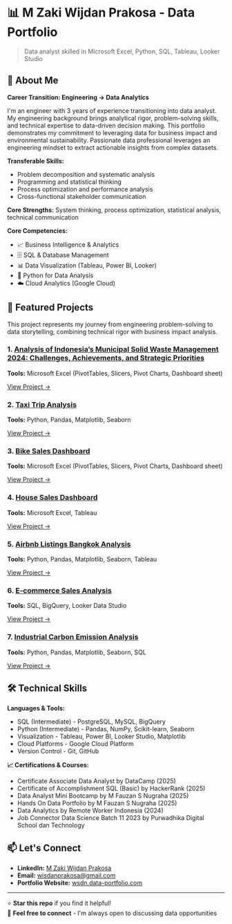 # 📊 M Zaki Wijdan Prakosa - Data Portfolio

> Data analyst skilled in Microsoft Excel, Python, SQL, Tableau, Looker Studio 

## 👋 About Me

**Career Transition: Engineering → Data Analytics**

I'm an engineer with 3 years of experience transitioning into data analyst. My engineering background brings analytical rigor, problem-solving skills, and technical expertise to data-driven decision making. This portfolio demonstrates my commitment to leveraging data for business impact and environmental sustainability. Passionate data professional leverages an engineering mindset to extract actionable insights from complex datasets.

**Transferable Skills:** 
- Problem decomposition and systematic analysis
- Programming and statistical thinking
- Process optimization and performance analysis
- Cross-functional stakeholder communication

**Core Strengths:** System thinking, process optimization, statistical analysis, technical communication

**Core Competencies:**
- 📈 Business Intelligence & Analytics
- 🗄️ SQL & Database Management  
- 📊 Data Visualization (Tableau, Power BI, Looker)
- 🐍 Python for Data Analysis
- ☁️ Cloud Analytics (Google Cloud)

## 🚀 Featured Projects
This project represents my journey from engineering problem-solving to data storytelling, combining technical rigor with business impact analysis.

### 1. [Analysis of Indonesia’s Municipal Solid Waste Management 2024: Challenges, Achievements, and Strategic Priorities](./projects/01-Waste-Management-Analysis)
**Tools:** Microsoft Excel (PivotTables, Slicers, Pivot Charts, Dashboard sheet) 

[View Project →](./projects/01-Waste-Management-Analysis)

### 2. [Taxi Trip Analysis](./projects/02-Taxi-Trip-Analysis)
**Tools:** Python, Pandas, Matplotlib, Seaborn  

[View Project →](./projects/02-Taxi-Trip-Analysis)

### 3. [Bike Sales Dashboard](./projects/03-Bike-Sales-Dashboard)
**Tools:** Microsoft Excel (PivotTables, Slicers, Pivot Charts, Dashboard sheet)

[View Project →](./projects/03-Bike-Sales-Dashboard)

### 4. [House Sales Dashboard](./projects/04-House-Sales-Dashboard)
**Tools:** Microsoft Excel, Tableau  

[View Project →](./projects/04-House-Sales-Dashboard)

### 5. [Airbnb Listings Bangkok Analysis](./projects/05-Airbnb-Listings-Bangkok)
**Tools:** Python, Pandas, Matplotlib, Seaborn, Tableau  

[View Project →](./projects/05-Airbnb-Listings-Bangkok-Analysis)

### 6. [E-commerce Sales Analysis](./projects/06-retail-sales-analysis)
**Tools:** SQL, BigQuery, Looker Data Studio  

[View Project →](./projects/06-retail-sales-analysis)

### 7. [Industrial Carbon Emission Analysis](./projects/07-Industrial-Carbon-Emission-Analysis)
**Tools:** Python, Pandas, Matplotlib, Seaborn, SQL

[View Project →](./projects/07-Industrial-Carbon-Emission-Analysis)

## 🛠️ Technical Skills

**Languages & Tools:**
- SQL (Intermediate) - PostgreSQL, MySQL, BigQuery
- Python (Intermediate) - Pandas, NumPy, Scikit-learn, Seaborn
- Visualization - Tableau, Power BI, Looker Studio, Matplotlib
- Cloud Platforms - Google Cloud Platform
- Version Control - Git, GitHub

**📈 Certifications & Courses:**
- Certificate Associate Data Analyst by DataCamp (2025)
- Certificate of Accomplishment SQL (Basic) by HackerRank (2025)
- Data Analyst Mini Bootcamp by M Fauzan S Nugraha (2025)
- Hands On Data Portfolio by M Fauzan S Nugraha (2025)
- Data Analytics by Remote Worker Indonesia (2024)
- Job Connector Data Science Batch 11 2023 by Purwadhika Digital School dan Technology 

## 📫 Let's Connect

- **LinkedIn:** [M Zaki Wijdan Prakosa](https://www.linkedin.com/in/Muhammad-Zaki-Wijdan756)
- **Email:** wisdanprakosa@gmail.com
- **Portfolio Website:** [wsdn.data-portfolio.com](https://wisdanprakosa.github.io/data.web-portfolio/)

---

⭐ **Star this repo** if you find it helpful!  
🔗 **Feel free to connect** - I'm always open to discussing data opportunities
